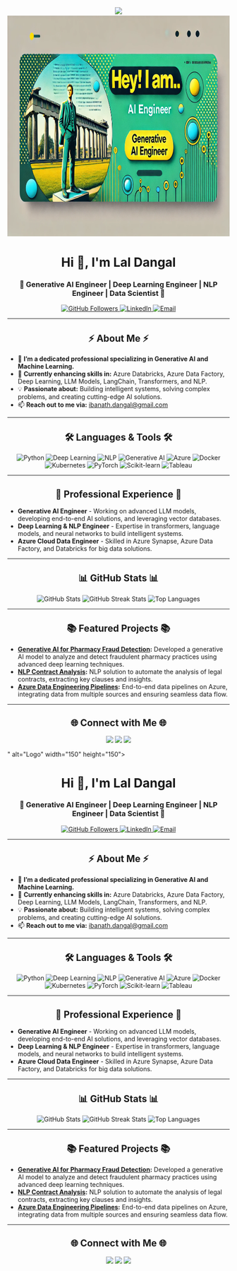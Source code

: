 <div align="center">
  <img src="<div align="center">
  <img src="git_image.png" alt="Logo" width="1000" height="500">
</div>

<h1 align="center">Hi 👋, I'm Lal Dangal</h1>
<h3 align="center">🚀 Generative AI Engineer | Deep Learning Engineer | NLP Engineer | Data Scientist 🚀</h3>

<p align="center">
  <a href="https://github.com/candidlpd">
    <img src="https://img.shields.io/github/followers/candidlpd?label=Follow&style=social" alt="GitHub Followers">
  </a>
  <a href="https://www.linkedin.com/in/YOUR-LINKEDIN/">
    <img src="https://img.shields.io/badge/LinkedIn-Connect-blue?style=flat-square&logo=linkedin" alt="LinkedIn">
  </a>
  <a href="mailto:ibanath.dangal@gmail.com">
    <img src="https://img.shields.io/badge/Email-Contact-blue?style=flat-square&logo=gmail" alt="Email">
  </a>
</p>

---

<h2 align="center">⚡ About Me ⚡</h2>

- 🔭 **I’m a dedicated professional specializing in Generative AI and Machine Learning.**
- 🌱 **Currently enhancing skills in:** Azure Databricks, Azure Data Factory, Deep Learning, LLM Models, LangChain, Transformers, and NLP.
- 💡 **Passionate about:** Building intelligent systems, solving complex problems, and creating cutting-edge AI solutions.
- 📫 **Reach out to me via:** [ibanath.dangal@gmail.com](mailto:ibanath.dangal@gmail.com)

---

<h2 align="center">🛠️ Languages & Tools 🛠️</h2>
<p align="center">
  <img src="https://img.shields.io/badge/Python-3776AB?style=flat-square&logo=python&logoColor=white" alt="Python">
  <img src="https://img.shields.io/badge/Deep%20Learning-%231572B6.svg?style=flat-square&logo=tensorflow&logoColor=white" alt="Deep Learning">
  <img src="https://img.shields.io/badge/NLP-66CCFF?style=flat-square&logo=spaCy&logoColor=white" alt="NLP">
  <img src="https://img.shields.io/badge/Generative%20AI-ff69b4?style=flat-square&logo=openai&logoColor=white" alt="Generative AI">
  <img src="https://img.shields.io/badge/Azure-0078D7?style=flat-square&logo=microsoft-azure&logoColor=white" alt="Azure">
  <img src="https://img.shields.io/badge/Docker-2496ED?style=flat-square&logo=docker&logoColor=white" alt="Docker">
  <img src="https://img.shields.io/badge/Kubernetes-326CE5?style=flat-square&logo=kubernetes&logoColor=white" alt="Kubernetes">
  <img src="https://img.shields.io/badge/PyTorch-EE4C2C?style=flat-square&logo=pytorch&logoColor=white" alt="PyTorch">
  <img src="https://img.shields.io/badge/Scikit--Learn-F7931E?style=flat-square&logo=scikit-learn&logoColor=white" alt="Scikit-learn">
  <img src="https://img.shields.io/badge/Tableau-E97627?style=flat-square&logo=Tableau&logoColor=white" alt="Tableau">
</p>

---

<h2 align="center">💼 Professional Experience 💼</h2>

- **Generative AI Engineer** - Working on advanced LLM models, developing end-to-end AI solutions, and leveraging vector databases.
- **Deep Learning & NLP Engineer** - Expertise in transformers, language models, and neural networks to build intelligent systems.
- **Azure Cloud Data Engineer** - Skilled in Azure Synapse, Azure Data Factory, and Databricks for big data solutions.

---

<h2 align="center">📊 GitHub Stats 📊</h2>
<div align="center">
  <img src="https://github-readme-stats.vercel.app/api?username=candidlpd&show_icons=true&theme=radical" alt="GitHub Stats">
  <img src="https://github-readme-streak-stats.herokuapp.com/?user=candidlpd&theme=radical" alt="GitHub Streak Stats">
  <img src="https://github-readme-stats.vercel.app/api/top-langs/?username=candidlpd&layout=compact&theme=radical" alt="Top Languages">
</div>

---

<h2 align="center">📚 Featured Projects 📚</h2>

- **[Generative AI for Pharmacy Fraud Detection](https://github.com/candidlpd/pharmacy-fraud-ai):** Developed a generative AI model to analyze and detect fraudulent pharmacy practices using advanced deep learning techniques.
- **[NLP Contract Analysis](https://github.com/candidlpd/contract-nlp):** NLP solution to automate the analysis of legal contracts, extracting key clauses and insights.
- **[Azure Data Engineering Pipelines](https://github.com/candidlpd/azure-data-pipeline):** End-to-end data pipelines on Azure, integrating data from multiple sources and ensuring seamless data flow.

---

<h2 align="center">🌐 Connect with Me 🌐</h2>
<p align="center">
  <a href="https://www.linkedin.com/in/YOUR-LINKEDIN/"><img src="https://img.shields.io/badge/LinkedIn-Connect-blue?style=flat-square&logo=linkedin"></a>
  <a href="https://github.com/candidlpd"><img src="https://img.shields.io/badge/GitHub-Profile-blue?style=flat-square&logo=github"></a>
  <a href="mailto:ibanath.dangal@gmail.com"><img src="https://img.shields.io/badge/Email-Contact-blue?style=flat-square&logo=gmail"></a>
</p>
" alt="Logo" width="150" height="150">
</div>

<h1 align="center">Hi 👋, I'm Lal Dangal</h1>
<h3 align="center">🚀 Generative AI Engineer | Deep Learning Engineer | NLP Engineer | Data Scientist 🚀</h3>

<p align="center">
  <a href="https://github.com/candidlpd">
    <img src="https://img.shields.io/github/followers/candidlpd?label=Follow&style=social" alt="GitHub Followers">
  </a>
  <a href="https://www.linkedin.com/in/YOUR-LINKEDIN/">
    <img src="https://img.shields.io/badge/LinkedIn-Connect-blue?style=flat-square&logo=linkedin" alt="LinkedIn">
  </a>
  <a href="mailto:ibanath.dangal@gmail.com">
    <img src="https://img.shields.io/badge/Email-Contact-blue?style=flat-square&logo=gmail" alt="Email">
  </a>
</p>

---

<h2 align="center">⚡ About Me ⚡</h2>

- 🔭 **I’m a dedicated professional specializing in Generative AI and Machine Learning.**
- 🌱 **Currently enhancing skills in:** Azure Databricks, Azure Data Factory, Deep Learning, LLM Models, LangChain, Transformers, and NLP.
- 💡 **Passionate about:** Building intelligent systems, solving complex problems, and creating cutting-edge AI solutions.
- 📫 **Reach out to me via:** [ibanath.dangal@gmail.com](mailto:ibanath.dangal@gmail.com)

---

<h2 align="center">🛠️ Languages & Tools 🛠️</h2>
<p align="center">
  <img src="https://img.shields.io/badge/Python-3776AB?style=flat-square&logo=python&logoColor=white" alt="Python">
  <img src="https://img.shields.io/badge/Deep%20Learning-%231572B6.svg?style=flat-square&logo=tensorflow&logoColor=white" alt="Deep Learning">
  <img src="https://img.shields.io/badge/NLP-66CCFF?style=flat-square&logo=spaCy&logoColor=white" alt="NLP">
  <img src="https://img.shields.io/badge/Generative%20AI-ff69b4?style=flat-square&logo=openai&logoColor=white" alt="Generative AI">
  <img src="https://img.shields.io/badge/Azure-0078D7?style=flat-square&logo=microsoft-azure&logoColor=white" alt="Azure">
  <img src="https://img.shields.io/badge/Docker-2496ED?style=flat-square&logo=docker&logoColor=white" alt="Docker">
  <img src="https://img.shields.io/badge/Kubernetes-326CE5?style=flat-square&logo=kubernetes&logoColor=white" alt="Kubernetes">
  <img src="https://img.shields.io/badge/PyTorch-EE4C2C?style=flat-square&logo=pytorch&logoColor=white" alt="PyTorch">
  <img src="https://img.shields.io/badge/Scikit--Learn-F7931E?style=flat-square&logo=scikit-learn&logoColor=white" alt="Scikit-learn">
  <img src="https://img.shields.io/badge/Tableau-E97627?style=flat-square&logo=Tableau&logoColor=white" alt="Tableau">
</p>

---

<h2 align="center">💼 Professional Experience 💼</h2>

- **Generative AI Engineer** - Working on advanced LLM models, developing end-to-end AI solutions, and leveraging vector databases.
- **Deep Learning & NLP Engineer** - Expertise in transformers, language models, and neural networks to build intelligent systems.
- **Azure Cloud Data Engineer** - Skilled in Azure Synapse, Azure Data Factory, and Databricks for big data solutions.

---

<h2 align="center">📊 GitHub Stats 📊</h2>
<div align="center">
  <img src="https://github-readme-stats.vercel.app/api?username=candidlpd&show_icons=true&theme=radical" alt="GitHub Stats">
  <img src="https://github-readme-streak-stats.herokuapp.com/?user=candidlpd&theme=radical" alt="GitHub Streak Stats">
  <img src="https://github-readme-stats.vercel.app/api/top-langs/?username=candidlpd&layout=compact&theme=radical" alt="Top Languages">
</div>

---

<h2 align="center">📚 Featured Projects 📚</h2>

- **[Generative AI for Pharmacy Fraud Detection](https://github.com/candidlpd/pharmacy-fraud-ai):** Developed a generative AI model to analyze and detect fraudulent pharmacy practices using advanced deep learning techniques.
- **[NLP Contract Analysis](https://github.com/candidlpd/contract-nlp):** NLP solution to automate the analysis of legal contracts, extracting key clauses and insights.
- **[Azure Data Engineering Pipelines](https://github.com/candidlpd/azure-data-pipeline):** End-to-end data pipelines on Azure, integrating data from multiple sources and ensuring seamless data flow.

---

<h2 align="center">🌐 Connect with Me 🌐</h2>
<p align="center">
  <a href="https://www.linkedin.com/in/YOUR-LINKEDIN/"><img src="https://img.shields.io/badge/LinkedIn-Connect-blue?style=flat-square&logo=linkedin"></a>
  <a href="https://github.com/candidlpd"><img src="https://img.shields.io/badge/GitHub-Profile-blue?style=flat-square&logo=github"></a>
  <a href="mailto:ibanath.dangal@gmail.com"><img src="https://img.shields.io/badge/Email-Contact-blue?style=flat-square&logo=gmail"></a>
</p>
